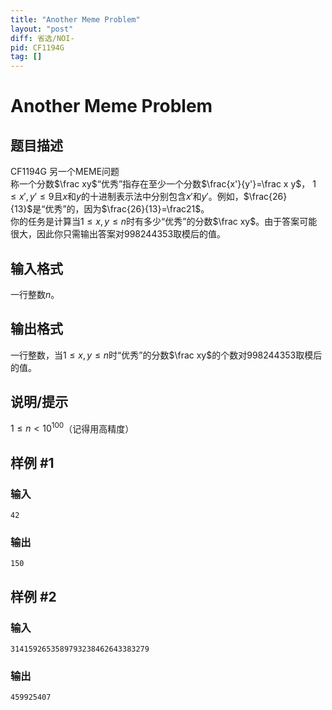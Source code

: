 ```yaml
---
title: "Another Meme Problem"
layout: "post"
diff: 省选/NOI-
pid: CF1194G
tag: []
---
```


# Another Meme Problem

## 题目描述

CF1194G 另一个MEME问题  
称一个分数$\frac xy$“优秀”指存在至少一个分数$\frac{x'}{y'}=\frac x y$，
$1\le x',y'\le9$且$x$和$y$的十进制表示法中分别包含$x'$和$y'$。例如，$\frac{26}{13}$是“优秀”的，因为$\frac{26}{13}=\frac21$。  
你的任务是计算当$1\le x,y\le n$时有多少“优秀”的分数$\frac xy$。由于答案可能很大，因此你只需输出答案对$998244353$取模后的值。

## 输入格式

一行整数$n$。

## 输出格式

一行整数，当$1\le x,y\le n$时“优秀”的分数$\frac xy$的个数对$998244353$取模后的值。

## 说明/提示

$1\le n<10^{100}$（记得用高精度）

## 样例 #1

### 输入

```
42

```

### 输出

```
150

```

## 样例 #2

### 输入

```
3141592653589793238462643383279

```

### 输出

```
459925407

```

